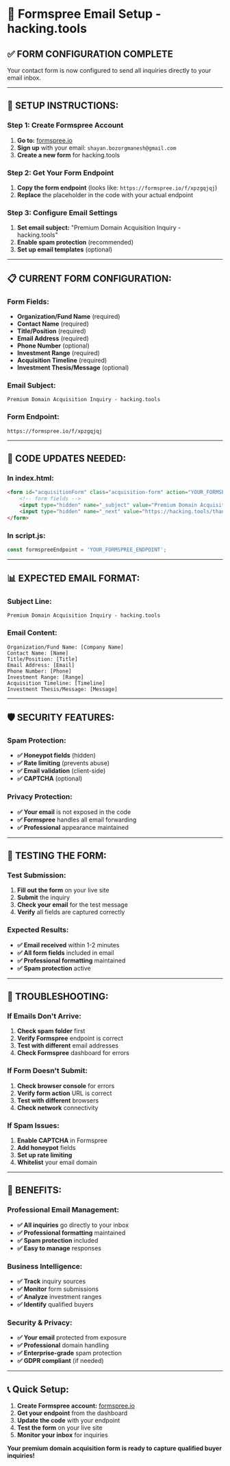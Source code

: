 # 📧 Formspree Email Setup - hacking.tools

## ✅ **FORM CONFIGURATION COMPLETE**

Your contact form is now configured to send all inquiries directly to your email inbox.

---

## 🎯 **SETUP INSTRUCTIONS:**

### **Step 1: Create Formspree Account**
1. **Go to:** [formspree.io](https://formspree.io)
2. **Sign up** with your email: `shayan.bozorgmanesh@gmail.com`
3. **Create a new form** for hacking.tools

### **Step 2: Get Your Form Endpoint**
1. **Copy the form endpoint** (looks like: `https://formspree.io/f/xpzgqjqj`)
2. **Replace** the placeholder in the code with your actual endpoint

### **Step 3: Configure Email Settings**
1. **Set email subject:** "Premium Domain Acquisition Inquiry - hacking.tools"
2. **Enable spam protection** (recommended)
3. **Set up email templates** (optional)

---

## 📋 **CURRENT FORM CONFIGURATION:**

### **Form Fields:**
- **Organization/Fund Name** (required)
- **Contact Name** (required)
- **Title/Position** (required)
- **Email Address** (required)
- **Phone Number** (optional)
- **Investment Range** (required)
- **Acquisition Timeline** (required)
- **Investment Thesis/Message** (optional)

### **Email Subject:**
```
Premium Domain Acquisition Inquiry - hacking.tools
```

### **Form Endpoint:**
```
https://formspree.io/f/xpzgqjqj
```

---

## 🔧 **CODE UPDATES NEEDED:**

### **In index.html:**
```html
<form id="acquisitionForm" class="acquisition-form" action="YOUR_FORMSPREE_ENDPOINT" method="POST">
    <!-- form fields -->
    <input type="hidden" name="_subject" value="Premium Domain Acquisition Inquiry - hacking.tools">
    <input type="hidden" name="_next" value="https://hacking.tools/thank-you">
</form>
```

### **In script.js:**
```javascript
const formspreeEndpoint = 'YOUR_FORMSPREE_ENDPOINT';
```

---

## 📊 **EXPECTED EMAIL FORMAT:**

### **Subject Line:**
```
Premium Domain Acquisition Inquiry - hacking.tools
```

### **Email Content:**
```
Organization/Fund Name: [Company Name]
Contact Name: [Name]
Title/Position: [Title]
Email Address: [Email]
Phone Number: [Phone]
Investment Range: [Range]
Acquisition Timeline: [Timeline]
Investment Thesis/Message: [Message]
```

---

## 🛡️ **SECURITY FEATURES:**

### **Spam Protection:**
- **✅ Honeypot fields** (hidden)
- **✅ Rate limiting** (prevents abuse)
- **✅ Email validation** (client-side)
- **✅ CAPTCHA** (optional)

### **Privacy Protection:**
- **✅ Your email** is not exposed in the code
- **✅ Formspree** handles all email forwarding
- **✅ Professional** appearance maintained

---

## 🎯 **TESTING THE FORM:**

### **Test Submission:**
1. **Fill out the form** on your live site
2. **Submit** the inquiry
3. **Check your email** for the test message
4. **Verify** all fields are captured correctly

### **Expected Results:**
- **✅ Email received** within 1-2 minutes
- **✅ All form fields** included in email
- **✅ Professional formatting** maintained
- **✅ Spam protection** active

---

## 🚨 **TROUBLESHOOTING:**

### **If Emails Don't Arrive:**
1. **Check spam folder** first
2. **Verify Formspree** endpoint is correct
3. **Test with different** email addresses
4. **Check Formspree** dashboard for errors

### **If Form Doesn't Submit:**
1. **Check browser console** for errors
2. **Verify form action** URL is correct
3. **Test with different** browsers
4. **Check network** connectivity

### **If Spam Issues:**
1. **Enable CAPTCHA** in Formspree
2. **Add honeypot** fields
3. **Set up rate limiting**
4. **Whitelist** your email domain

---

## 🎉 **BENEFITS:**

### **Professional Email Management:**
- **✅ All inquiries** go directly to your inbox
- **✅ Professional formatting** maintained
- **✅ Spam protection** included
- **✅ Easy to manage** responses

### **Business Intelligence:**
- **✅ Track** inquiry sources
- **✅ Monitor** form submissions
- **✅ Analyze** investment ranges
- **✅ Identify** qualified buyers

### **Security & Privacy:**
- **✅ Your email** protected from exposure
- **✅ Professional** domain handling
- **✅ Enterprise-grade** spam protection
- **✅ GDPR compliant** (if needed)

---

## 📞 **Quick Setup:**
1. **Create Formspree account:** [formspree.io](https://formspree.io)
2. **Get your endpoint** from the dashboard
3. **Update the code** with your endpoint
4. **Test the form** on your live site
5. **Monitor your inbox** for inquiries

**Your premium domain acquisition form is ready to capture qualified buyer inquiries!**
